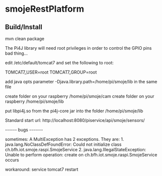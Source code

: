smojeRestPlatform
=================

Build/Install
--------------





mvn clean package



The Pi4J library will need root privileges in order to control the GPIO pins bad thing...

edit /etc/default/tomcat7 and set the following to root:

TOMCAT7_USER=root
TOMCAT7_GROUP=root

add java opts parameter -Djava.library.path=/home/pi/smoje/lib in the same file

create folder on your raspberry /home/pi/smoje/cam
create folder on your raspberry /home/pi/smoje/lib

put libpi4j.so from the pi4j-core jar into the folder /home/pi/smoje/lib

Standard start url: http://localhost:8080/piservice/api/smoje/sensors/


------ bugs -------

sometimes: A MultiException has 2 exceptions. They are: 1. java.lang.NoClassDefFoundError: Could not initialize class ch.bfh.iot.smoje.raspi.SmojeService 2. java.lang.IllegalStateException: Unable to perform operation: create on ch.bfh.iot.smoje.raspi.SmojeService occurs

workaround: service tomcat7 restart

